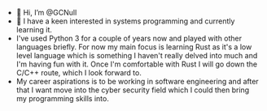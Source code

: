 - 👋 Hi, I’m @GCNull
- 🌱 I have a keen interested in systems programming and currently learning it.
- I've used Python 3 for a couple of years now and played with other languages briefly. For now my main focus is learning Rust as it's a low level language which is something I haven't really delved into much and I'm having fun with it. Once I'm comfortable with Rust I will go down the C/C++ route, which I look forward to.
- My career aspirations is to be working in software engineering and after that I want move into the cyber security field which I could then bring my programming skills into.
<!---
NullGJC/NullGJC is a ✨ special ✨ repository because its `README.md` (this file) appears on your GitHub profile.
You can click the Preview link to take a look at your changes.
--->
